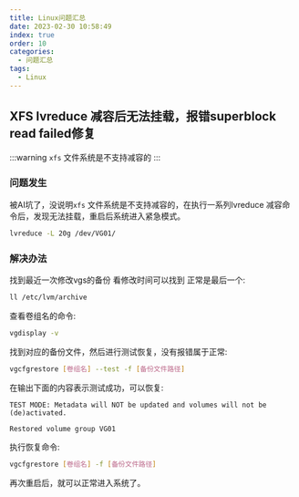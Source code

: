 ```yaml
---
title: Linux问题汇总
date: 2023-02-30 10:58:49
index: true
order: 10
categories: 
  - 问题汇总
tags: 
  - Linux
---
```


## XFS lvreduce 减容后无法挂载，报错superblock read failed修复

:::warning
`xfs` 文件系统是不支持减容的
:::

### 问题发生

被AI坑了，没说明`xfs` 文件系统是不支持减容的，在执行一系列lvreduce 减容命令后，发现无法挂载，重启后系统进入紧急模式。

```bash
lvreduce -L 20g /dev/VG01/
```

### 解决办法

找到最近一次修改vgs的备份 看修改时间可以找到 正常是最后一个:
```bash
ll /etc/lvm/archive
```

查看卷组名的命令:
```bash
vgdisplay -v
```

找到对应的备份文件，然后进行测试恢复，没有报错属于正常:
```bash
vgcfgrestore [卷组名] --test -f [备份文件路径]
```

在输出下面的内容表示测试成功，可以恢复:
```
TEST MODE: Metadata will NOT be updated and volumes will not be (de)activated.

Restored volume group VG01
```

执行恢复命令:
```bash
vgcfgrestore [卷组名] -f [备份文件路径]
```

再次重启后，就可以正常进入系统了。



